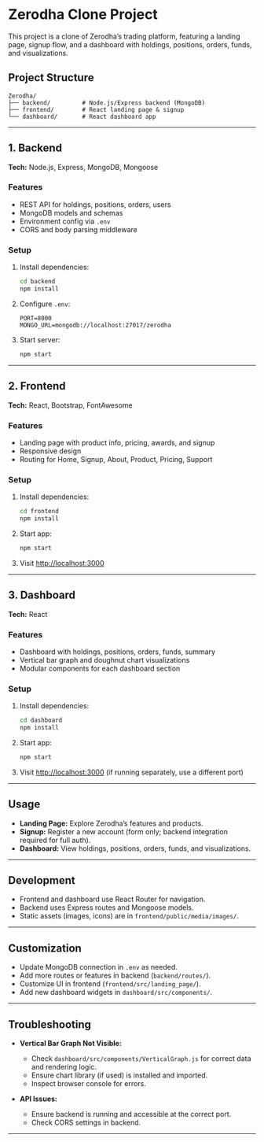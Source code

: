 # Zerodha Clone Project

This project is a clone of Zerodha’s trading platform, featuring a landing page, signup flow, and a dashboard with holdings, positions, orders, funds, and visualizations.

## Project Structure

```
Zerodha/
├── backend/         # Node.js/Express backend (MongoDB)
├── frontend/        # React landing page & signup
└── dashboard/       # React dashboard app
```

---

## 1. Backend

**Tech:** Node.js, Express, MongoDB, Mongoose

### Features

- REST API for holdings, positions, orders, users
- MongoDB models and schemas
- Environment config via `.env`
- CORS and body parsing middleware

### Setup

1. Install dependencies:
   ```bash
   cd backend
   npm install
   ```
2. Configure `.env`:
   ```
   PORT=8000
   MONGO_URL=mongodb://localhost:27017/zerodha
   ```
3. Start server:
   ```bash
   npm start
   ```

---

## 2. Frontend

**Tech:** React, Bootstrap, FontAwesome

### Features

- Landing page with product info, pricing, awards, and signup
- Responsive design
- Routing for Home, Signup, About, Product, Pricing, Support

### Setup

1. Install dependencies:
   ```bash
   cd frontend
   npm install
   ```
2. Start app:
   ```bash
   npm start
   ```
3. Visit [http://localhost:3000](http://localhost:3000)

---

## 3. Dashboard

**Tech:** React

### Features

- Dashboard with holdings, positions, orders, funds, summary
- Vertical bar graph and doughnut chart visualizations
- Modular components for each dashboard section

### Setup

1. Install dependencies:
   ```bash
   cd dashboard
   npm install
   ```
2. Start app:
   ```bash
   npm start
   ```
3. Visit [http://localhost:3000](http://localhost:3000) (if running separately, use a different port)

---

## Usage

- **Landing Page:** Explore Zerodha’s features and products.
- **Signup:** Register a new account (form only; backend integration required for full auth).
- **Dashboard:** View holdings, positions, orders, funds, and visualizations.

---

## Development

- Frontend and dashboard use React Router for navigation.
- Backend uses Express routes and Mongoose models.
- Static assets (images, icons) are in `frontend/public/media/images/`.

---

## Customization

- Update MongoDB connection in `.env` as needed.
- Add more routes or features in backend (`backend/routes/`).
- Customize UI in frontend (`frontend/src/landing_page/`).
- Add new dashboard widgets in `dashboard/src/components/`.

---

## Troubleshooting

- **Vertical Bar Graph Not Visible:**  
  - Check `dashboard/src/components/VerticalGraph.js` for correct data and rendering logic.
  - Ensure chart library (if used) is installed and imported.
  - Inspect browser console for errors.

- **API Issues:**  
  - Ensure backend is running and accessible at the correct port.
  - Check CORS settings in backend.

---

